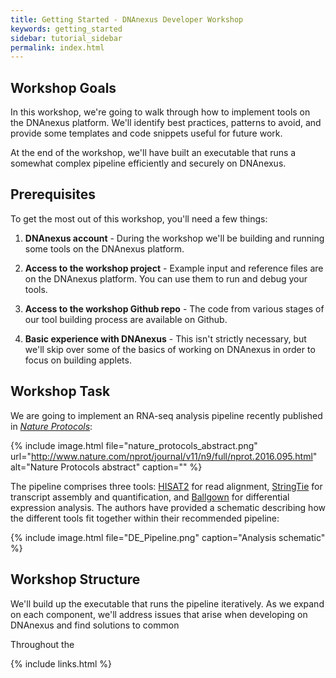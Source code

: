 ```yaml
---
title: Getting Started - DNAnexus Developer Workshop
keywords: getting_started
sidebar: tutorial_sidebar
permalink: index.html
---
```


## Workshop Goals

In this workshop, we're going to walk through how to implement tools on the
DNAnexus platform. We'll identify best practices, patterns to avoid, and
provide some templates and code snippets useful for future work.

At the end of the workshop, we'll have built an executable that runs a
somewhat complex pipeline efficiently and securely on DNAnexus.

## Prerequisites

To get the most out of this workshop, you'll need a few things:

1. **DNAnexus account** - During the workshop we'll be building and running some
tools on the DNAnexus platform.

2. **Access to the workshop project** - Example input and reference files are on
the DNAnexus platform. You can use them to run and debug your tools.

3. **Access to the workshop Github repo** - The code from various stages of our
tool building process are available on Github.

4. **Basic experience with DNAnexus** - This isn't strictly necessary, but we'll
skip over some of the basics of working on DNAnexus in order to focus on
building applets.

## Workshop Task

We are going to implement an RNA-seq analysis pipeline recently published in
[*Nature Protocols*](http://www.nature.com/nprot/journal/v11/n9/full/nprot.2016.095.html):

{% include image.html file="nature_protocols_abstract.png" url="http://www.nature.com/nprot/journal/v11/n9/full/nprot.2016.095.html" alt="Nature Protocols abstract" caption="" %}

The pipeline comprises three tools:
[HISAT2](https://ccb.jhu.edu/software/hisat2/index.shtml) for read alignment,
[StringTie](http://www.ccb.jhu.edu/software/stringtie/index.shtml) for
transcript assembly and quantification, and
[Ballgown](https://github.com/alyssafrazee/ballgown) for differential
expression analysis. The authors have provided a schematic describing how the
different tools fit together within their recommended pipeline:

{% include image.html file="DE_Pipeline.png" caption="Analysis schematic" %}

## Workshop Structure

We'll build up the executable that runs the pipeline iteratively. As we expand
on each component, we'll address issues that arise when developing on DNAnexus
and find solutions to common

Throughout the

{% include links.html %}
